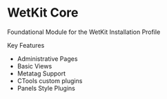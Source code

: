 WetKit Core
===========
Foundational Module for the WetKit Installation Profile

Key Features
* Administrative Pages
* Basic Views
* Metatag Support
* CTools custom plugins
* Panels Style Plugins